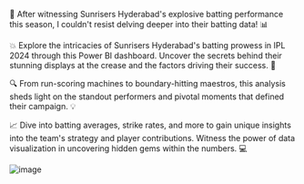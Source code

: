 🏏 After witnessing Sunrisers Hyderabad's explosive batting performance this season, I couldn't resist delving deeper into their batting data! 📊

💥 Explore the intricacies of Sunrisers Hyderabad's batting prowess in IPL 2024 through this Power BI dashboard. Uncover the secrets behind their stunning displays at the crease and the factors driving their success. 🌟

🔍 From run-scoring machines to boundary-hitting maestros, this analysis sheds light on the standout performers and pivotal moments that defined their campaign. 💡

📈 Dive into batting averages, strike rates, and more to gain unique insights into the team's strategy and player contributions. Witness the power of data visualization in uncovering hidden gems within the numbers. 💻

![image](https://github.com/maulikpatel30/SRH/assets/98230597/d841f68c-5f62-4964-b52a-b7fcfdd853ba)
